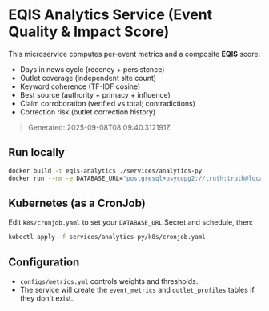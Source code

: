 # EQIS Analytics Service (Event Quality & Impact Score)

This microservice computes per-event metrics and a composite **EQIS** score:
- Days in news cycle (recency + persistence)
- Outlet coverage (independent site count)
- Keyword coherence (TF-IDF cosine)
- Best source (authority + primacy + influence)
- Claim corroboration (verified vs total; contradictions)
- Correction risk (outlet correction history)

> Generated: 2025-09-08T08:09:40.312191Z

## Run locally
```bash
docker build -t eqis-analytics ./services/analytics-py
docker run --rm -e DATABASE_URL="postgresql+psycopg2://truth:truth@localhost:5432/truthdb" eqis-analytics
```

## Kubernetes (as a CronJob)
Edit `k8s/cronjob.yaml` to set your `DATABASE_URL` Secret and schedule, then:
```bash
kubectl apply -f services/analytics-py/k8s/cronjob.yaml
```

## Configuration
- `configs/metrics.yml` controls weights and thresholds.
- The service will create the `event_metrics` and `outlet_profiles` tables if they don't exist.

